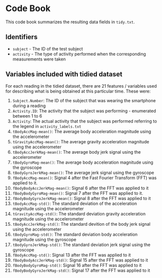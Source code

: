 # Code Book

This code book summarizes the resulting data fields in `tidy.txt`.

## Identifiers

* `subject` - The ID of the test subject
* `activity` - The type of activity performed when the corresponding measurements were taken

## Variables included with tidied dataset

For each reading in the tidied dataset, there are 21 features / variables used for describing what is being obtained at this particular time.  These were:

1. `Subject.Number`: The ID of the subject that was wearing the smartphone during a reading
2. `Activity.ID`: The activity that the subject was performing - enumerated between 1 to 6
3. `Activity`: The actual activity that the subject was performed referring to the legend in `activity_labels.txt`
4. `tBodyAccMag-mean()`: The average body acceleration magnitude using the accelerometer
5. `tGravityAccMag-mean()`: The average gravity acceleration magnitude using the accelerometer
6. `tBodyAccJerkMag-mean()`: The average body jerk signal using the accelerometer
7. `tBodyGyroMag-mean()`: The average body acceleration magnitude using the gyroscope
8. `tBodyGyroJerkMag-mean()`: The average jerk signal using the gyroscope
9. `fBodyAccMag-mean()`: Signal 4 after the Fast Fourier Transform (FFT) was applied to it.
10. `fBodyBodyAccJerkMag-mean()`: Signal 6 after the FFT was applied to it
11. `fBodyBodyGyroMag-mean()`: Signal 7 after the FFT was applied to it.
12. `fBodyBodyGyroJerkMag-mean()`: Signal 8 after the FFT was applied to it
13. `tBodyAccMag-std()`: The standard deviation of the acceleration magnitude using the accelerometer
14. `tGravityAccMag-std()`: The standard deviation gravity acceleration magnitude using the accelerometer
15. `tBodyAccJerkMag-std()`: The standard devition of the body jerk signal using the accelerometer
16. `tBodyGyroMag-std()`: The standard deviation body acceleration magnitude using the gyroscope
17. `tBodyGyroJerkMag-std()`: The standard deviation jerk signal using the gyroscope
18. `fBodyAccMag-std()`: Signal 13 after the FFT was applied to it
19. `fBodyBodyAccJerkMag-std()`: Signal 15 after the FFT was applied to it
20. `fBodyBodyGyroMag-std()`: Signal 16 after the FFT was applied to it
21. `fBodyBodyGyroJerkMag-std()`: Signal 17 after the FFT was applied to it
